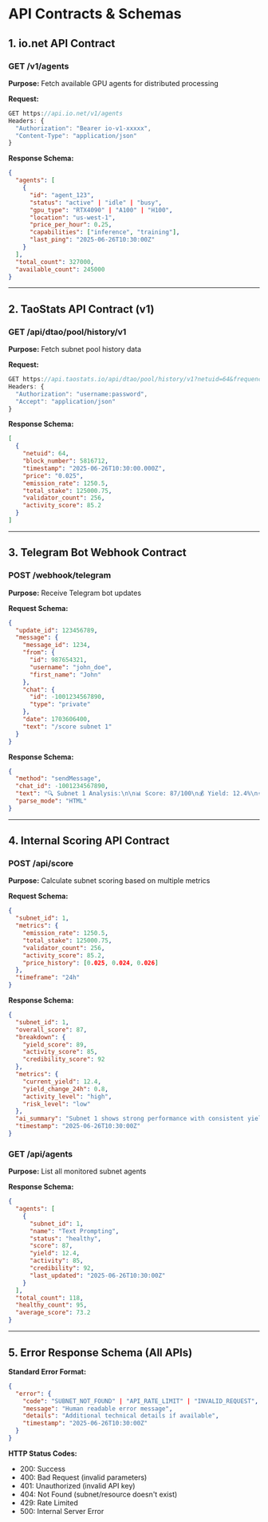 # API Contracts & Schemas

## 1. io.net API Contract

### GET /v1/agents
**Purpose:** Fetch available GPU agents for distributed processing

**Request:**
```javascript
GET https://api.io.net/v1/agents
Headers: {
  "Authorization": "Bearer io-v1-xxxxx",
  "Content-Type": "application/json"
}
```

**Response Schema:**
```json
{
  "agents": [
    {
      "id": "agent_123",
      "status": "active" | "idle" | "busy",
      "gpu_type": "RTX4090" | "A100" | "H100",
      "location": "us-west-1",
      "price_per_hour": 0.25,
      "capabilities": ["inference", "training"],
      "last_ping": "2025-06-26T10:30:00Z"
    }
  ],
  "total_count": 327000,
  "available_count": 245000
}
```

---

## 2. TaoStats API Contract (v1)

### GET /api/dtao/pool/history/v1
**Purpose:** Fetch subnet pool history data

**Request:**
```javascript
GET https://api.taostats.io/api/dtao/pool/history/v1?netuid=64&frequency=by_hour&block_start=5806712&block_end=5816712&page=1&order=block_number_desc
Headers: {
  "Authorization": "username:password",
  "Accept": "application/json"
}
```

**Response Schema:**
```json
[
  {
    "netuid": 64,
    "block_number": 5816712,
    "timestamp": "2025-06-26T10:30:00.000Z",
    "price": "0.025",
    "emission_rate": 1250.5,
    "total_stake": 125000.75,
    "validator_count": 256,
    "activity_score": 85.2
  }
]
```

---

## 3. Telegram Bot Webhook Contract

### POST /webhook/telegram
**Purpose:** Receive Telegram bot updates

**Request Schema:**
```json
{
  "update_id": 123456789,
  "message": {
    "message_id": 1234,
    "from": {
      "id": 987654321,
      "username": "john_doe",
      "first_name": "John"
    },
    "chat": {
      "id": -1001234567890,
      "type": "private"
    },
    "date": 1703606400,
    "text": "/score subnet 1"
  }
}
```

**Response Schema:**
```json
{
  "method": "sendMessage",
  "chat_id": -1001234567890,
  "text": "🔍 Subnet 1 Analysis:\n\n📊 Score: 87/100\n💰 Yield: 12.4%\n⚡ Activity: 85/100\n🛡️ Credibility: 92/100",
  "parse_mode": "HTML"
}
```

---

## 4. Internal Scoring API Contract

### POST /api/score
**Purpose:** Calculate subnet scoring based on multiple metrics

**Request Schema:**
```json
{
  "subnet_id": 1,
  "metrics": {
    "emission_rate": 1250.5,
    "total_stake": 125000.75,
    "validator_count": 256,
    "activity_score": 85.2,
    "price_history": [0.025, 0.024, 0.026]
  },
  "timeframe": "24h"
}
```

**Response Schema:**
```json
{
  "subnet_id": 1,
  "overall_score": 87,
  "breakdown": {
    "yield_score": 89,
    "activity_score": 85,
    "credibility_score": 92
  },
  "metrics": {
    "current_yield": 12.4,
    "yield_change_24h": 0.8,
    "activity_level": "high",
    "risk_level": "low"
  },
  "ai_summary": "Subnet 1 shows strong performance with consistent yields and high validator participation. Recent 24h trend indicates positive momentum.",
  "timestamp": "2025-06-26T10:30:00Z"
}
```

### GET /api/agents
**Purpose:** List all monitored subnet agents

**Response Schema:**
```json
{
  "agents": [
    {
      "subnet_id": 1,
      "name": "Text Prompting",
      "status": "healthy",
      "score": 87,
      "yield": 12.4,
      "activity": 85,
      "credibility": 92,
      "last_updated": "2025-06-26T10:30:00Z"
    }
  ],
  "total_count": 118,
  "healthy_count": 95,
  "average_score": 73.2
}
```

---

## 5. Error Response Schema (All APIs)

**Standard Error Format:**
```json
{
  "error": {
    "code": "SUBNET_NOT_FOUND" | "API_RATE_LIMIT" | "INVALID_REQUEST",
    "message": "Human readable error message",
    "details": "Additional technical details if available",
    "timestamp": "2025-06-26T10:30:00Z"
  }
}
```

**HTTP Status Codes:**
- 200: Success
- 400: Bad Request (invalid parameters)
- 401: Unauthorized (invalid API key)
- 404: Not Found (subnet/resource doesn't exist)
- 429: Rate Limited
- 500: Internal Server Error 